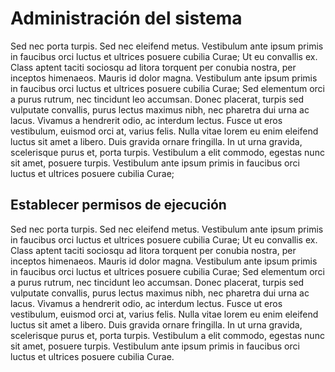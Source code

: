 # Administración del sistema

Sed nec porta turpis. Sed nec eleifend metus. Vestibulum ante ipsum primis in faucibus orci luctus et ultrices posuere cubilia Curae; Ut eu convallis ex. Class aptent taciti sociosqu ad litora torquent per conubia nostra, per inceptos himenaeos. Mauris id dolor magna. Vestibulum ante ipsum primis in faucibus orci luctus et ultrices posuere cubilia Curae; Sed elementum orci a purus rutrum, nec tincidunt leo accumsan. Donec placerat, turpis sed vulputate convallis, purus lectus maximus nibh, nec pharetra dui urna ac lacus. Vivamus a hendrerit odio, ac interdum lectus. Fusce ut eros vestibulum, euismod orci at, varius felis. Nulla vitae lorem eu enim eleifend luctus sit amet a libero. Duis gravida ornare fringilla. In ut urna gravida, scelerisque purus et, porta turpis. Vestibulum a elit commodo, egestas nunc sit amet, posuere turpis. Vestibulum ante ipsum primis in faucibus orci luctus et ultrices posuere cubilia Curae;

## Establecer permisos de ejecución

Sed nec porta turpis. Sed nec eleifend metus. Vestibulum ante ipsum primis in faucibus orci luctus et ultrices posuere cubilia Curae; Ut eu convallis ex. Class aptent taciti sociosqu ad litora torquent per conubia nostra, per inceptos himenaeos. Mauris id dolor magna. Vestibulum ante ipsum primis in faucibus orci luctus et ultrices posuere cubilia Curae; Sed elementum orci a purus rutrum, nec tincidunt leo accumsan. Donec placerat, turpis sed vulputate convallis, purus lectus maximus nibh, nec pharetra dui urna ac lacus. Vivamus a hendrerit odio, ac interdum lectus. Fusce ut eros vestibulum, euismod orci at, varius felis. Nulla vitae lorem eu enim eleifend luctus sit amet a libero. Duis gravida ornare fringilla. In ut urna gravida, scelerisque purus et, porta turpis. Vestibulum a elit commodo, egestas nunc sit amet, posuere turpis. Vestibulum ante ipsum primis in faucibus orci luctus et ultrices posuere cubilia Curae.

